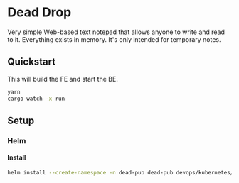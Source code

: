 # Dead Drop

Very simple Web-based text notepad that allows anyone to write and read to it.  Everything exists in memory.  It's only intended for temporary notes.

## Quickstart

This will build the FE and start the BE.

```bash
yarn
cargo watch -x run
```

## Setup

### Helm

#### Install

```bash
helm install --create-namespace -n dead-pub dead-pub devops/kubernetes/charts/dead-drop -f devops/kubernetes/charts/dead-drop/values.yaml -f devops/kubernetes/values/dead-pub.yaml
```
